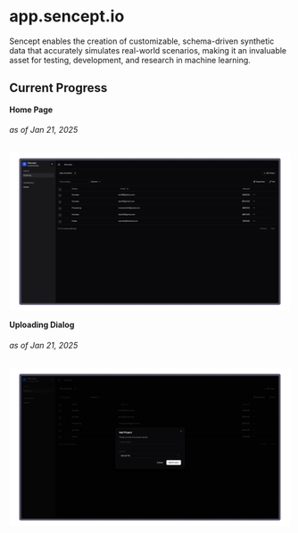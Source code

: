 # app.sencept.io

Sencept enables the creation of customizable, schema-driven synthetic data that accurately simulates real-world scenarios, making it an invaluable asset for testing, development, and research in machine learning.

## Current Progress

**Home Page**
###### as of Jan 21, 2025

![012125](/docs/img/012125-home.png)

**Uploading Dialog**
###### as of Jan 21, 2025

![012125](/docs/img/012125-upload.png)